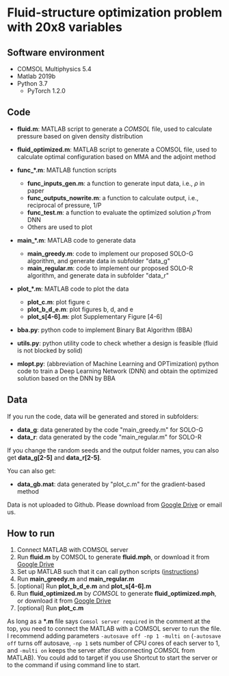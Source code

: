 # Fluid-structure optimization problem with 20x8 variables


## Software environment
* COMSOL Multiphysics 5.4
* Matlab 2019b
* Python 3.7
  * PyTorch 1.2.0

## Code
* <strong>fluid.m</strong>: MATLAB script to generate a _COMSOL_ file, used to calculate pressure based on given density distribution
* <strong>fluid_optimized.m</strong>: MATLAB script to generate a COMSOL file, used to calculate optimal configuration based on MMA and the adjoint
  method

* <strong>func_*.m</strong>: MATLAB function scripts
  * <strong>func_inputs_gen.m</strong>: a function to generate input data, i.e., $\rho$ in paper
  * <strong>func_outputs_nowrite.m</strong>: a function to calculate output, i.e., reciprocal of pressure, 1/P
  * <strong>func_test.m</strong>: a function to evaluate the optimized solution $\hat{\rho}$ from DNN
  * Others are used to plot

* <strong>main_*.m</strong>: MATLAB code to generate data
  * <strong>main_greedy.m</strong>: code to implement our proposed SOLO-G algorithm, and generate data in subfolder "data_g"
  * <strong>main_regular.m</strong>: code to implement our proposed SOLO-R algorithm, and generate data in subfolder "data_r"

* <strong>plot_*.m</strong>: MATLAB code to plot the data
  * <strong>plot_c.m</strong>: plot figure c
  * <strong>plot_b_d_e.m</strong>: plot figures b, d, and e
  * <strong>plot_s\[4-6\].m</strong>: plot Supplementary Figure \[4-6\]

* <strong>bba.py</strong>: python code to implement Binary Bat Algorithm (BBA)

* <strong>utils.py</strong>: python utility code to check whether a design is feasible (fluid is not blocked by solid)

* <strong>mlopt.py</strong>: (abbreviation of Machine Learning and OPTimization) python code to train a Deep Learning Network (DNN) and obtain the
  optimized solution based on the DNN by BBA

## Data

If you run the code, data will be generated and stored in subfolders:

* <strong>data_g</strong>: data generated by the code "main_greedy.m" for SOLO-G
* <strong>data_r</strong>: data generated by the code "main_regular.m" for SOLO-R

If you change the random seeds and the output folder names, you can also get __data_g[2-5]__ and __data_r[2-5]__.

You can also get:

* <strong>data_gb.mat</strong>: data generated by "plot_c.m" for the gradient-based method

Data is not uploaded to Github. Please download
from [Google Drive](https://drive.google.com/drive/folders/1f6Xrd9e-RAUsh9vqIqUXbEw8F1_2Qg_5?usp=sharing) or email us.

## How to run

1. Connect MATLAB with COMSOL server
2. Run __fluid.m__ by COMSOL to generate __fluid.mph__, or download it
   from [Google Drive](https://drive.google.com/drive/folders/1f6Xrd9e-RAUsh9vqIqUXbEw8F1_2Qg_5?usp=sharing)
3. Set up MATLAB such that it can call python scripts ([instructions](https://www.mathworks.com/help/matlab/call-python-libraries.html))
4. Run __main_greedy.m__ and __main_regular.m__
5. [optional] Run __plot_b_d_e.m__ and __plot_s\[4-6\].m__
6. Run __fluid_optimized.m__ by _COMSOL_ to generate __fluid_optimized.mph__, or download it
   from [Google Drive](https://drive.google.com/drive/folders/1f6Xrd9e-RAUsh9vqIqUXbEw8F1_2Qg_5?usp=sharing)
7. [optional] Run __plot_c.m__

As long as a __*.m__ file says `Comsol server required` in the comment at the top, you need to connect the MATLAB with a COMSOL server to run the
file. I recommend adding parameters `-autosave off -np 1 -multi on` (`-autosave off` turns off autosave, `-np 1` sets number of CPU cores of each
server to 1, and
`-multi on` keeps the server after disconnecting _COMSOL_ from MATLAB). You could add to target if you use Shortcut to start the server or to the
command if using command line to start.